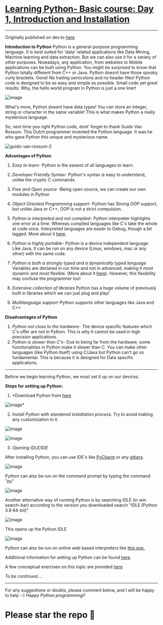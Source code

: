 # [Learning Python- Basic course: Day 1, Introduction and Installation](https://dev.to/aatmaj/learning-python-basic-course-day-1-introduction-and-installation-ee8)
---
Originally published on dev.to [here](https://dev.to/aatmaj/learning-python-basic-course-day-1-introduction-and-installation-ee8)

**Introduction to Python**
Python is a general-purpose programming language. It is best suited for 'data' related  applications like Data Mining, Machine learning and data extraction. But we can also use it for a variety of other purposes. Nowadays, any application, from websites to Mobile applications can be built using Python. 
You might be surprised to know that Python totally different from C++ or Java. Python doesnt have those spooky curly brackets. Gone! No trailing semicolons and no header files! Python code is designed to be as easy and simple as possible. Small code yet great results. Why, the hello world program in Python is just a one liner!



![image](https://dev-to-uploads.s3.amazonaws.com/uploads/articles/auokedxr3wihn9y65784.png) 

What's more, Python doesnt have data types! You can store an integer, string or character in the same variable! This is what makes Python a really mysterious language. 

So, next time you right Python code, dont' forget to thank Guido Van Rossum. This Dutch programmer invented the Python language. It was he who gave Python this unique and mysterious name.

![guido-van-rossum-2](https://dev-to-uploads.s3.amazonaws.com/uploads/articles/cvjcfk5zd8u7jbpnfiwm.jpg)
 

**Advantages of Python**
1) *Easy to learn*- Python is the easiest of all languages to learn.

2) *Developer Friendly Syntax*- Python's syntax is easy to understand, unlike the cryptic C commands.

3) *Free and Open source* -Being open source, we can create our own modules in Python

4) *Object Oriented Programming support*- Python has Strong OOP support, but unlike Java or C++, OOP is not a strict compulsion.

5) *Python is interpreted and not compiled*- Python interpreter highlights one error at a time. Whereas compiled languages like C's take the whole at code once. Interpreted languages are easier to Debug, though a bit lagged. More about it [here](https://www.geeksforgeeks.org/difference-between-compiled-and-interpreted-language/#:~:text=A%20compiled%20language%20is%20a%20programming%20language%20whose%20implementations%20are,program%20into%20machine%2Dlanguage%20instructions.).

6) *Python is highly portable*- Python is a device independent language. Like Java, It can be run on any device (Linux, windows, mac or any other) with the same code.
 
7) *Python is both a strongly typed and a dynamically typed language* Variables are declared in run time and not in advanced, making it most dynamic and most flexible. (More about it [here](https://www.futurelearn.com/info/courses/python-in-hpc/0/steps/65121)). However, this flexibility may confuse the programmer too!

8) *Extensive collection of libraries* Python has a huge volume of previously built in libraries which we can just plug and play!

9) *Multilanguage support*-Python supports other languages like Java and C++

**Disadvantages of Python**
1) *Python not close to the hardware*- The device specific features which C's offer are not in Python. This is why it cannot be used in high precision applications.
2) *Python is slower than C's*- Due to being far from the hardware, some functionalities in Python make it slower than C. You can make other languages (like Python itself) using C/Java but Python can't go so fundamental. This is because it is designed for Data specific applications.

---
Before we begin learning Python, we must set it up on our devices.

**Steps for setting up Python:**

1) *Download Python from [here](https://www.python.org/downloads/)


 ![image](https://dev-to-uploads.s3.amazonaws.com/uploads/articles/152igvqfhthgsqbndf81.png)*
    
2) *Install Python with standered installation process.*
Try to avoid making any customization in it. 


![image](https://dev-to-uploads.s3.amazonaws.com/uploads/articles/44pvb40nm5omyl0ttmqp.png)


![image](https://dev-to-uploads.s3.amazonaws.com/uploads/articles/a9tkvx1wj781l155b8l4.png)
 
3) *Opening IDLE/IDE*

After installing Python, you can use IDE's like [PyCharm](https://www.jetbrains.com/pycharm/) or any [others](https://www.programiz.com/python-programming/ide). 

![image](https://dev-to-uploads.s3.amazonaws.com/uploads/articles/q0k1uvb11d1mvftmr9jo.png)
 

Python can also be run on the command prompt by typing the command  
 "py"
 
 
![image](https://dev-to-uploads.s3.amazonaws.com/uploads/articles/af4muik7ayqfi7v0vqck.png)

Another alternative way of running Python is by searching IDLE (in win search-bar) according to the version you downloaded
 search "IDLE (Python 3.9 64-bit)"
 
 
![image](https://dev-to-uploads.s3.amazonaws.com/uploads/articles/dzdqf8n5lbxaq12a7jbn.png)

This opens up the Python IDLE

![image](https://dev-to-uploads.s3.amazonaws.com/uploads/articles/41gyv2gegsxbi6wiueku.png)

Python can also be run on online web based interpreters like [this one.](https://www.onlinegdb.com/online_python_compiler)


Additional information for setting up Python can be found [here](https://github.com/Aatmaj-Zephyr/Learning-Python/blob/2f66c25d028eb1439b0705c60ba44bd48c00b6bf/Basic/Day%201/python_environment.pdf).

A few conceptual exercises on this topic are provided [here](https://github.com/Aatmaj-Zephyr/Learning-Python/blob/2f66c25d028eb1439b0705c60ba44bd48c00b6bf/Basic/Day%201/Exercises)

*To be continued....*
***
For any suggestions or doubts, please comment below, and I will be happy to help :-)
*Happy Python programming!!*

# Please star the repo 🤩
